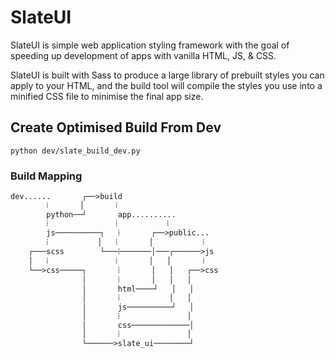 # SlateUI

SlateUI is simple web application styling framework with the goal of speeding up development of apps with vanilla HTML, JS, & CSS.

SlateUI is built with Sass to produce a large library of prebuilt styles you can apply to your HTML, and the build tool will compile the styles you use into a minified CSS file to minimise the final app size.

## Create Optimised Build From Dev
```
python dev/slate_build_dev.py
```

### Build Mapping
```
dev......       ┌──>build
        ⁞       │       ⁞
        python──┘       app..........
        ⁞               ⁞           ⁞
        js──────────┐   ⁞       ┌──>public...
        ⁞           │   ⁞       │           ⁞
    ┌───scss        └───⁞───────│───┌──────>js
    │   ⁞               ⁞       │   │       ⁞
    └──>css─────┐       ⁞       │   │   ┌──>css
                │       ⁞       │   │   │
                │       html────┘   │   │
                │       ⁞           │   │
                │       js──────────┘   │
                │       ⁞               │
                │       css─────────────│
                │       ⁞               │
                └──────>slate_ui────────┘
```
